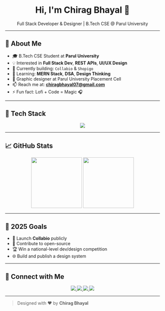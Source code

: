 
<h1 align="center">Hi, I'm Chirag Bhayal 👋</h1>
<p align="center">Full Stack Developer & Designer | B.Tech CSE @ Parul University</p>

---

## 🚀 About Me

- 🎓 B.Tech CSE Student at **Parul University**
- 💡 Interested in **Full Stack Dev**, **REST APIs**, **UI/UX Design**
- 🔭 Currently building: `Collabio` & `Shopigo`
- 🌱 Learning: **MERN Stack**, **DSA**, **Design Thinking**
- 🎨 Graphic designer at Parul University Placement Cell
- 📫 Reach me at: **chiragbhayal07@gmail.com**
- ⚡ Fun fact: Lofi + Code = Magic 🎧

---

## 🧠 Tech Stack

<p align="center">
  <img src="https://skillicons.dev/icons?i=java,kotlin,python,js,react,nodejs,express,mongodb,mysql,html,css,git,github,figma,canva" />
</p>

---

## 📈 GitHub Stats

<p align="center">
  <img src="https://github-readme-stats.vercel.app/api?username=chiragbhayal&show_icons=true&theme=tokyonight&count_private=true" height="165" />
  <img src="https://github-readme-stats.vercel.app/api/top-langs/?username=chiragbhayal&layout=compact&theme=tokyonight" height="165" />
</p>

---

## 🎯 2025 Goals

- 🚀 Launch **Collabio** publicly
- 👥 Contribute to open-source
- 🏆 Win a national-level dev/design competition
- 🌐 Build and publish a design system

---

## 🤝 Connect with Me

<p align="center">
  <a href="https://linkedin.com/in/chiragbhayal">
    <img src="https://skillicons.dev/icons?i=linkedin" />
  </a>
  <a href="mailto:chiragbhayal07@gmail.com">
    <img src="https://skillicons.dev/icons?i=gmail" />
  </a>
  <a href="https://github.com/chiragbhayal">
    <img src="https://skillicons.dev/icons?i=github" />
  </a>
  <a href="https://instagram.com/bhayal.designs">
    <img src="https://skillicons.dev/icons?i=instagram" />
  </a>
</p>

---

> Designed with ❤️ by **Chirag Bhayal**
